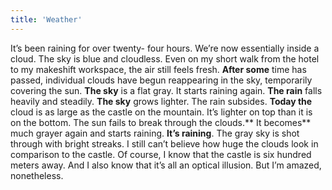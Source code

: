 ```yaml
---
title: 'Weather'
---
```


It’s been raining for over twenty- four hours. We’re now essentially inside a cloud. The sky is blue and cloudless. Even on my short walk from the hotel to my makeshift workspace, the air still feels fresh. **After some** time has passed, individual clouds have begun reappearing in the sky, temporarily covering the sun. **The sky** is a flat gray. It starts raining again. **The rain** falls heavily and steadily. **The sky** grows lighter. The rain subsides. **Today the** cloud is as large as the castle on the mountain. It’s lighter on top than it is on the bottom. The sun fails to break through the clouds.** It becomes** much grayer again and starts raining. **It’s raining**. The gray sky is shot through with bright streaks. I still can’t believe how huge the clouds look in comparison to the castle. Of course, I know that the castle is six hundred meters away. And I also know that it’s all an optical illusion. But I’m amazed, nonetheless.
